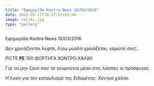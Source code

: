 ```yaml
---
title: "Εφημερίδα Kontra News 10/03/2016"
date: 2022-02-17T10:17:57+02:00
image: xaliki.jpg
type: "gallery"
---
```


Εφημερίδα Kontra News 10/03/2016

Δεν χρειάζονται λεφτά, λίγω μυαλό χρειάζεται, γαμώτο σας!..

ΡΙΞΤΕ **ΡΕ** 100 ΦΟΡΤΗΓΑ ΧΟΝΤΡΟ ΧΑΛΙΚΙ

Για να μην ζουν σαν τα γουρούνια μέσα στις λάσπες οι πρόσφυγες

*Η λύση για τον καταυλισμό της Ειδομένης: Χοντρό χαλίκι.*
